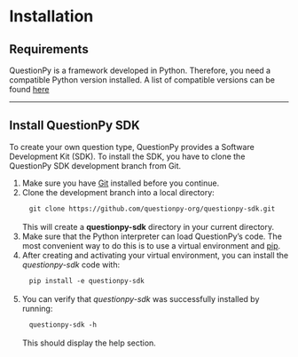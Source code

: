# Installation

## Requirements

QuestionPy is a framework developed in Python.
Therefore, you need a compatible Python version installed.
A list of compatible versions can be found [here](faq.md#what-python-version-can-i-use-with-questionpy)

---

## Install QuestionPy SDK

To create your own question type, QuestionPy provides a Software Development Kit (SDK).
To install the SDK, you have to clone the QuestionPy SDK development branch from Git.


[//]: # (Sadly the combination of an enumerated list and code doesn't really work with mkdocs.)

<ol>
   <li>Make sure you have <a href="https://git-scm.com/">Git</a> installed before you continue.</li>
   <li>Clone the development branch into a local directory:
      <br>
      <div style="margin-top:1em;">
         <code style="padding: 1em">git clone https://github.com/questionpy-org/questionpy-sdk.git</code>
      </div>
      <br>
      This will create a <b>questionpy-sdk</b> directory in your current directory.
   </li>
   <li>Make sure that the Python interpreter can load QuestionPy’s code.
      The most convenient way to do this is to use a virtual environment and <a href="https://pip.pypa.io/en/stable/">pip</a>.
   </li>
   <li>After creating and activating your virtual environment, you can install the <i>questionpy-sdk</i> code with:
      <br>
      <div style="margin-top:1em;">
         <code style="padding: 1em">pip install -e questionpy-sdk</code>
      </div>
      <br>   
   </li>
   <li>You can verify that <i>questionpy-sdk</i> was successfully installed by running:
      <br>
      <div style="margin-top:1em;">
         <code style="padding: 1em">questionpy-sdk -h</code>
      </div>
      <br>   
      This should display the help section.
   </li>
</ol>  
